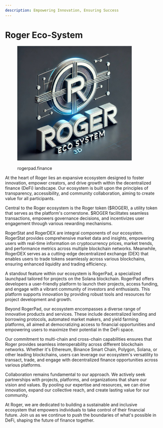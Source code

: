 ```yaml
---
description: Empowering Innovation, Ensuring Success
---
```


# Roger Eco-System

<figure><img src="../../.gitbook/assets/IMAGE 2024-10-21 181852.jpeg" alt="" width="375"><figcaption><p>rogerpad.finance</p></figcaption></figure>

At the heart of Roger lies an expansive ecosystem designed to foster innovation, empower creators, and drive growth within the decentralized finance (DeFi) landscape. Our ecosystem is built upon the principles of transparency, accessibility, and community collaboration, aiming to create value for all participants.

Central to the Roger ecosystem is the Roger token ($ROGER), a utility token that serves as the platform's cornerstone. $ROGER facilitates seamless transactions, empowers governance decisions, and incentivizes user engagement through various rewarding mechanisms.

RogerStat and RogerDEX are integral components of our ecosystem. RogerStat provides comprehensive market data and insights, empowering users with real-time information on cryptocurrency prices, market trends, and performance metrics across multiple blockchain networks. Meanwhile, RogerDEX serves as a cutting-edge decentralized exchange (DEX) that enables users to trade tokens seamlessly across various blockchains, ensuring enhanced liquidity and trading efficiency.

A standout feature within our ecosystem is RogerPad, a specialized launchpad tailored for projects on the Solana blockchain. RogerPad offers developers a user-friendly platform to launch their projects, access funding, and engage with a vibrant community of investors and enthusiasts. This platform supports innovation by providing robust tools and resources for project development and growth.

Beyond RogerPad, our ecosystem encompasses a diverse range of innovative products and services. These include decentralized lending and borrowing protocols, automated market makers, and yield farming platforms, all aimed at democratizing access to financial opportunities and empowering users to maximize their potential in the DeFi space.

Our commitment to multi-chain and cross-chain capabilities ensures that Roger provides seamless interoperability across different blockchain networks. Whether it's Ethereum, Binance Smart Chain, Polygon, Solana, or other leading blockchains, users can leverage our ecosystem's versatility to transact, trade, and engage with decentralized finance opportunities across various platforms.

Collaboration remains fundamental to our approach. We actively seek partnerships with projects, platforms, and organizations that share our vision and values. By pooling our expertise and resources, we can drive innovation, expand our collective reach, and create lasting value for our community.

At Roger, we are dedicated to building a sustainable and inclusive ecosystem that empowers individuals to take control of their financial future. Join us as we continue to push the boundaries of what's possible in DeFi, shaping the future of finance together.



